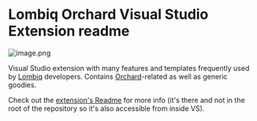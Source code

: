 # Lombiq Orchard Visual Studio Extension readme

![image.png](https://github.com/tjulises/Lombiq-Orchard-Visual-Studio-Extension/blob/master/Logo/1.png?raw=true)


Visual Studio extension with many features and templates frequently used by  [Lombiq](https://lombiq.com/) developers. Contains [Orchard](http://orchardproject.net/)-related as well as generic goodies.

Check out the [extension's Readme](Lombiq.Vsix.Orchard/Readme.md) for more info (it's there and not in the root of the repository so it's also accessible from inside VS).
